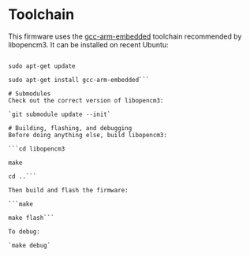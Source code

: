 # Toolchain
This firmware uses the
[gcc-arm-embedded](https://launchpad.net/gcc-arm-embedded) toolchain
recommended by libopencm3.  It can be installed on recent Ubuntu:

```sudo add-apt-repository ppa:team-gcc-arm-embedded/ppa

sudo apt-get update

sudo apt-get install gcc-arm-embedded```

# Submodules
Check out the correct version of libopencm3:

`git submodule update --init`

# Building, flashing, and debugging
Before doing anything else, build libopencm3:

```cd libopencm3

make

cd ..```

Then build and flash the firmware:

```make

make flash```

To debug:

`make debug`

